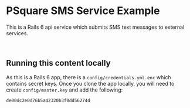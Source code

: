 # PSquare SMS Service Example

This is a Rails 6 api service which submits SMS text messages to external services.

<br/>

## Running this content locally

As this is a Rails 6 app, there is a `config/credentials.yml.enc` which contains secret keys. Once you clone the app locally, you will need to create `config/master.key` and add the following:

```txt
de00dc2e0d76b5a42320b3f0dd56274d
```
